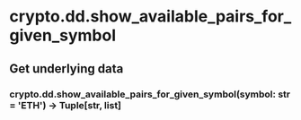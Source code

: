 # crypto.dd.show_available_pairs_for_given_symbol

## Get underlying data 
### crypto.dd.show_available_pairs_for_given_symbol(symbol: str = 'ETH') -> Tuple[str, list]


